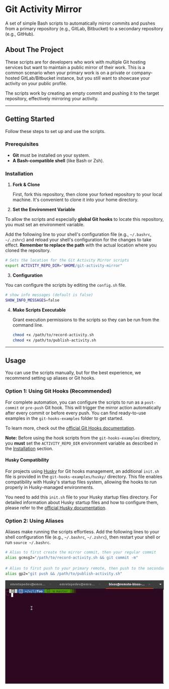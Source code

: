 # Git Activity Mirror

A set of simple Bash scripts to automatically mirror commits and pushes from a primary repository (e.g., GitLab, Bitbucket) to a secondary repository (e.g., GitHub).

## About The Project

These scripts are for developers who work with multiple Git hosting services but want to maintain a public mirror of their work. This is a common scenario when your primary work is on a private or company-hosted GitLab/Bitbucket instance, but you still want to showcase your activity on your public profile.

The scripts work by creating an empty commit and pushing it to the target repository, effectively mirroring your activity.

---

## Getting Started

Follow these steps to set up and use the scripts.

### Prerequisites

- **Git** must be installed on your system.
- **A Bash-compatible shell** (like Bash or Zsh).

### Installation

1.  **Fork & Clone**

    First, fork this repository, then clone your forked repository to your local machine. It's convenient to clone it into your home directory.

2.  **Set the Environment Variable**

To allow the scripts and especially **global Git hooks** to locate this repository, you must set an environment variable.

Add the following line to your shell's configuration file (e.g., `~/.bashrc`, `~/.zshrc`) and reload your shell's configuration for the changes to take effect. **Remember to replace the path** with the actual location where you cloned the repository.

```bash
# Sets the location for the Git Activity Mirror scripts
export ACTIVITY_REPO_DIR="$HOME/git-activity-mirror"
```

3.  **Configuration**

You can configure the scripts by editing the `config.sh` file.

```bash
# show info messages (default is false)
SHOW_INFO_MESSAGES=false
```

4.  **Make Scripts Executable**

    Grant execution permissions to the scripts so they can be run from the command line.

    ```bash
    chmod +x /path/to/record-activity.sh
    chmod +x /path/to/publish-activity.sh
    ```

---

## Usage

You can use the scripts manually, but for the best experience, we recommend setting up aliases or Git hooks.

### Option 1: Using Git Hooks (Recommended)

For complete automation, you can configure the scripts to run as a `post-commit` or `pre-push` Git hook. This will trigger the mirror action automatically after every commit or before every push. You can find ready-to-use examples in the `git-hooks-examples` folder to get started.

To learn more, check out the [official Git Hooks documentation](https://git-scm.com/book/en/v2/Customizing-Git-Git-Hooks).

**Note:** Before using the hook scripts from the `git-hooks-examples` directory, you **must** set the `ACTIVITY_REPO_DIR` environment variable as described in the [Installation](#installation) section.

#### Husky Compatibility

For projects using [Husky](https://typicode.github.io/husky/) for Git hooks management, an additional `init.sh` file is provided in the `git-hooks-examples/husky/` directory. This file enables compatibility with Husky's startup files system, allowing the hooks to run properly in Husky-managed environments.

You need to add this `init.sh` file to your Husky startup files directory. For detailed information about Husky startup files and how to configure them, please refer to the [official Husky documentation](https://typicode.github.io/husky/how-to.html#startup-files).

### Option 2: Using Aliases

Aliases make running the scripts effortless. Add the following lines to your shell configuration file (e.g., `~/.bashrc`, `~/.zshrc`), then restart your shell or run `source ~/.bashrc`.

```bash
# Alias to first create the mirror commit, then your regular commit
alias gcmsg2="/path/to/record-activity.sh && git commit -m"

# Alias to first push to your primary remote, then push to the secondary remote
alias gp2="git push && /path/to/publish-activity.sh"
```

![tutorial](tutorial.gif)
